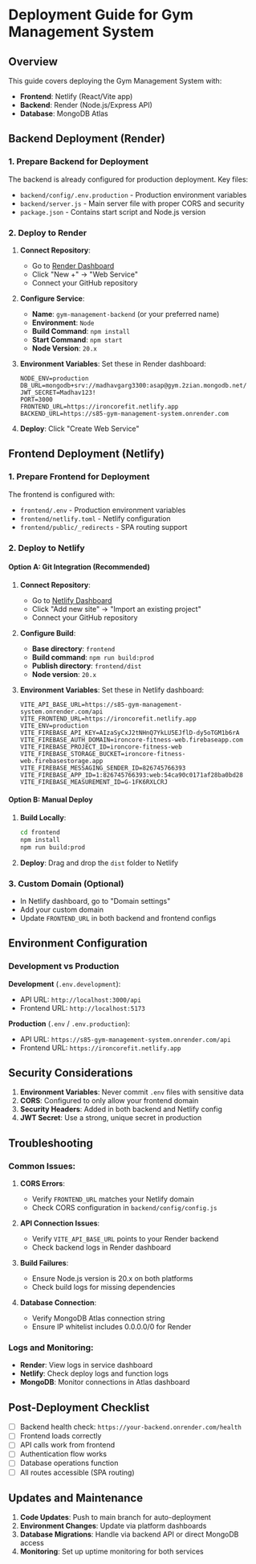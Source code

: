 # Deployment Guide for Gym Management System

## Overview
This guide covers deploying the Gym Management System with:
- **Frontend**: Netlify (React/Vite app)
- **Backend**: Render (Node.js/Express API)
- **Database**: MongoDB Atlas

## Backend Deployment (Render)

### 1. Prepare Backend for Deployment

The backend is already configured for production deployment. Key files:
- `backend/config/.env.production` - Production environment variables
- `backend/server.js` - Main server file with proper CORS and security
- `package.json` - Contains start script and Node.js version

### 2. Deploy to Render

1. **Connect Repository**:
   - Go to [Render Dashboard](https://dashboard.render.com)
   - Click "New +" → "Web Service"
   - Connect your GitHub repository

2. **Configure Service**:
   - **Name**: `gym-management-backend` (or your preferred name)
   - **Environment**: `Node`
   - **Build Command**: `npm install`
   - **Start Command**: `npm start`
   - **Node Version**: `20.x`

3. **Environment Variables**:
   Set these in Render dashboard:
   ```
   NODE_ENV=production
   DB_URL=mongodb+srv://madhavgarg3300:asap@gym.2zian.mongodb.net/
   JWT_SECRET=Madhav123!
   PORT=3000
   FRONTEND_URL=https://ironcorefit.netlify.app
   BACKEND_URL=https://s85-gym-management-system.onrender.com
   ```

4. **Deploy**: Click "Create Web Service"

## Frontend Deployment (Netlify)

### 1. Prepare Frontend for Deployment

The frontend is configured with:
- `frontend/.env` - Production environment variables
- `frontend/netlify.toml` - Netlify configuration
- `frontend/public/_redirects` - SPA routing support

### 2. Deploy to Netlify

#### Option A: Git Integration (Recommended)
1. **Connect Repository**:
   - Go to [Netlify Dashboard](https://app.netlify.com)
   - Click "Add new site" → "Import an existing project"
   - Connect your GitHub repository

2. **Configure Build**:
   - **Base directory**: `frontend`
   - **Build command**: `npm run build:prod`
   - **Publish directory**: `frontend/dist`
   - **Node version**: `20.x`

3. **Environment Variables**:
   Set these in Netlify dashboard:
   ```
   VITE_API_BASE_URL=https://s85-gym-management-system.onrender.com/api
   VITE_FRONTEND_URL=https://ironcorefit.netlify.app
   VITE_ENV=production
   VITE_FIREBASE_API_KEY=AIzaSyCxJ2tNHnQ7YkLU5EJflD-dy5oTGM1b6rA
   VITE_FIREBASE_AUTH_DOMAIN=ironcore-fitness-web.firebaseapp.com
   VITE_FIREBASE_PROJECT_ID=ironcore-fitness-web
   VITE_FIREBASE_STORAGE_BUCKET=ironcore-fitness-web.firebasestorage.app
   VITE_FIREBASE_MESSAGING_SENDER_ID=826745766393
   VITE_FIREBASE_APP_ID=1:826745766393:web:54ca90c0171af28ba0bd28
   VITE_FIREBASE_MEASUREMENT_ID=G-1FK6RXLCRJ
   ```

#### Option B: Manual Deploy
1. **Build Locally**:
   ```bash
   cd frontend
   npm install
   npm run build:prod
   ```

2. **Deploy**: Drag and drop the `dist` folder to Netlify

### 3. Custom Domain (Optional)
- In Netlify dashboard, go to "Domain settings"
- Add your custom domain
- Update `FRONTEND_URL` in both backend and frontend configs

## Environment Configuration

### Development vs Production

**Development** (`.env.development`):
- API URL: `http://localhost:3000/api`
- Frontend URL: `http://localhost:5173`

**Production** (`.env` / `.env.production`):
- API URL: `https://s85-gym-management-system.onrender.com/api`
- Frontend URL: `https://ironcorefit.netlify.app`

## Security Considerations

1. **Environment Variables**: Never commit `.env` files with sensitive data
2. **CORS**: Configured to only allow your frontend domain
3. **Security Headers**: Added in both backend and Netlify config
4. **JWT Secret**: Use a strong, unique secret in production

## Troubleshooting

### Common Issues:

1. **CORS Errors**:
   - Verify `FRONTEND_URL` matches your Netlify domain
   - Check CORS configuration in `backend/config/config.js`

2. **API Connection Issues**:
   - Verify `VITE_API_BASE_URL` points to your Render backend
   - Check backend logs in Render dashboard

3. **Build Failures**:
   - Ensure Node.js version is 20.x on both platforms
   - Check build logs for missing dependencies

4. **Database Connection**:
   - Verify MongoDB Atlas connection string
   - Ensure IP whitelist includes 0.0.0.0/0 for Render

### Logs and Monitoring:
- **Render**: View logs in service dashboard
- **Netlify**: Check deploy logs and function logs
- **MongoDB**: Monitor connections in Atlas dashboard

## Post-Deployment Checklist

- [ ] Backend health check: `https://your-backend.onrender.com/health`
- [ ] Frontend loads correctly
- [ ] API calls work from frontend
- [ ] Authentication flow works
- [ ] Database operations function
- [ ] All routes accessible (SPA routing)

## Updates and Maintenance

1. **Code Updates**: Push to main branch for auto-deployment
2. **Environment Changes**: Update via platform dashboards
3. **Database Migrations**: Handle via backend API or direct MongoDB access
4. **Monitoring**: Set up uptime monitoring for both services
